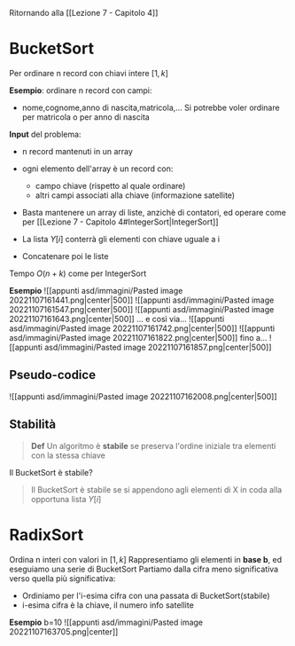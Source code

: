 Ritornando alla [[Lezione 7 - Capitolo 4]]

# BucketSort
Per ordinare n record con chiavi intere $[1,k]$

**Esempio**: ordinare n record con campi:
- nome,cognome,anno di nascita,matricola,...
Si potrebbe voler ordinare per matricola o per anno di nascita

**Input** del problema:
- n record mantenuti in un array
- ogni elemento dell'array è un record con:
	- campo chiave (rispetto al quale ordinare)
	- altri campi associati alla chiave (informazione satellite)

- Basta mantenere un array di liste, anzichè di contatori, ed operare come per [[Lezione 7 - Capitolo 4#IntegerSort|IntegerSort]]
- La lista $Y[i]$ conterrà gli elementi con chiave uguale a i
- Concatenare poi le liste

Tempo $O(n+k)$ come per IntegerSort

**Esempio**
![[appunti asd/immagini/Pasted image 20221107161441.png|center|500]]
![[appunti asd/immagini/Pasted image 20221107161547.png|center|500]]
![[appunti asd/immagini/Pasted image 20221107161643.png|center|500]]
... e così via...
![[appunti asd/immagini/Pasted image 20221107161742.png|center|500]]
![[appunti asd/immagini/Pasted image 20221107161822.png|center|500]]
fino a...
![[appunti asd/immagini/Pasted image 20221107161857.png|center|500]]

## Pseudo-codice

![[appunti asd/immagini/Pasted image 20221107162008.png|center|500]]

## Stabilità

>**Def**
>Un algoritmo è **stabile** se preserva l'ordine iniziale tra elementi con la stessa chiave

Il BucketSort è stabile?

> Il BucketSort è stabile se si appendono agli elementi di X in coda alla opportuna lista $Y[i]$


# RadixSort

Ordina n interi con valori in $[1,k]$
Rappresentiamo gli elementi in **base b**, ed eseguiamo una serie di BucketSort
Partiamo dalla cifra meno significativa verso quella più significativa:
- Ordiniamo per l'i-esima cifra con una passata di BucketSort(stabile)
- i-esima cifra è la chiave, il numero info satellite

**Esempio**
b=10
![[appunti asd/immagini/Pasted image 20221107163705.png|center]]

